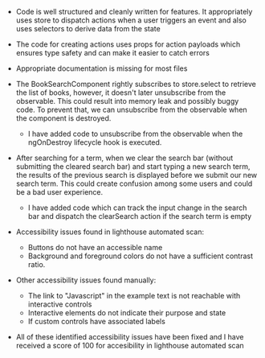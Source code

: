 * Code is well structured and cleanly written for features. It appropriately uses store to dispatch actions when a user triggers an event and also uses selectors to derive data from the state
 * The code for creating actions uses props for action payloads which ensures type safety and can make it easier to catch errors
 * Appropriate documentation is missing for most files
 * The BookSearchComponent rightly subscribes to store.select to retrieve the list of books, however, it doesn't later unsubscribe from the observable. This could result into memory leak and possibly buggy code. To prevent that, we can unsubscribe from the observable when the component is destroyed.
     * I have added code to unsubscribe from the observable when the ngOnDestroy lifecycle hook is executed.
 * After searching for a term, when we clear the search bar (without submitting the cleared search bar) and start typing a new search term, the results of the previous search is displayed before we submit our new search term. This could create confusion among some users and could be a bad user experience.
     * I have added code which can track the input change in the search bar and dispatch the clearSearch action if the search term is empty

 * Accessibility issues found in lighthouse automated scan:
     * Buttons do not have an accessible name
     * Background and foreground colors do not have a sufficient contrast ratio.
 * Other accessibility issues found manually:
     * The link to "Javascript" in the example text is not reachable with interactive controls
     * Interactive elements do not indicate their purpose and state
     * If custom controls have associated labels
 * All of these identified accessibility issues have been fixed and I have received a score of 100 for accesibility in lighthouse automated scan